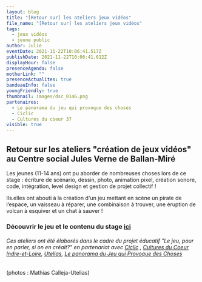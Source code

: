 ```yaml
---
layout: blog
title: "[Retour sur] les ateliers jeux vidéos"
file_name: "[Retour sur] les ateliers jeux vidéos"
tags:
  - jeux vidéos
  - jeune public
author: Julie
eventDate: 2021-11-22T10:06:41.517Z
publishDate: 2021-11-22T10:06:41.612Z
displayHour: false
presenceAgenda: false
motherLink: ""
presenceActualites: true
bandeauInfo: false
youngFriendly: true
thumbnail: images/dsc_0146.png
partenaires:
  - Le panorama du jeu qui provoque des choses
  - Ciclic
  - Cultures du coeur 37
visible: true
---
```

## Retour sur les ateliers "création de jeux vidéos" au Centre social Jules Verne de Ballan-Miré 

Les jeunes (11-14 ans) ont pu aborder de nombreuses choses lors de ce stage : écriture de scénario, dessin, photo, animation pixel, création sonore, code, intégration, level design et gestion de projet collectif !

Ils.elles ont abouti à la création d'un jeu mettant en scène un pirate de l’espace, un vaisseau à réparer, une combinaison à trouver, une éruption de volcan à esquiver et un chat à sauver !

### Découvrir le jeu et le contenu du stage [ici](https://jymvernedeballan.itch.io/)

###### Ces ateliers ont été élaborés dans le cadre du projet éducatif "Le jeu, pour en parler, si on en créait?" en partenariat avec [Ciclic](https://ciclic.fr/) , [Cultures du Coeur Indre-et-Loire](https://www.culturesducoeur.org/CULTURES_DU_COEUR_37), [Utelias](https://utelias.fr/), [Le panorama du Jeu qui Provoque des Choses](http://lejeuquiprovoquedeschoses.com/a-propos/)

(photos : Mathias Calleja-Utelias)
